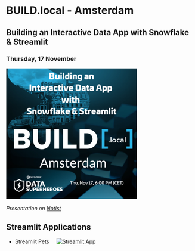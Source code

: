 # BUILD.local - Amsterdam

## Building an Interactive Data App with Snowflake & Streamlit

### Thursday, 17 November

<img src="https://github.com/daanalytics/Snowflake/blob/master/pictures/BUILD.local%20Amsterdam%2017%20Nov%202022.png" width="350" heigth="350">

*Presentation on [Notist](https://noti.st/daanalytics/8Dkmij)* 

## Streamlit Applications

* Streamlit Pets &nbsp; &nbsp; [![Streamlit App](https://static.streamlit.io/badges/streamlit_badge_red.svg)](https://daanal-presentationsbuild-localcodestreamlit-cloud-pets-tdu9c0.streamlit.app)

